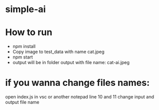 # simple-ai

# How to run

- npm install
- Copy image to test_data with name cat.jpeg
- npm start
- output will be in folder output with file name: cat-ai.jpeg


# if you wanna change files names: 

open index.js in vsc or another notepad 
line 10 and 11 change input and output file name
